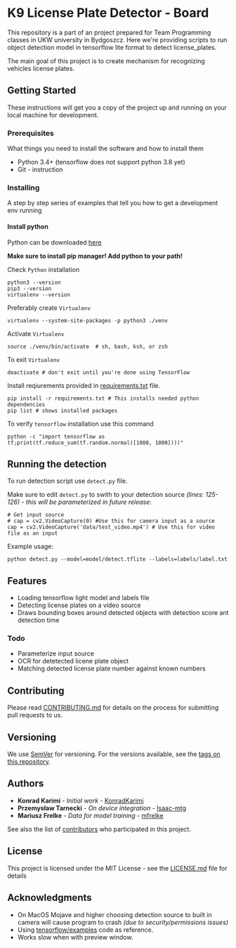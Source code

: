 # K9 License Plate Detector - Board

This repository is a part of an project prepared for Team Programming classes in UKW university in Bydgoszcz. Here we're providing
scripts to run object detection model in tensorflow lite format to detect license_plates.

The main goal of this project is to create mechanism for recognizing vehicles license plates.

## Getting Started

These instructions will get you a copy of the project up and running on your local machine for development.

### Prerequisites

What things you need to install the software and how to install them

* Python 3.4+ (tensorflow does not support python 3.8 yet)
* Git - instruction

### Installing

A step by step series of examples that tell you how to get a development env running

#### Install python

Python can be downloaded [here](https://www.python.org/downloads/release/python-377/)

**Make sure to install pip manager! Add python to your path!**

Check `Python` installation

``` 
python3 --version
pip3 --version
virtualenv --version
```

Preferably create `Virtualenv` 

``` 
virtualenv --system-site-packages -p python3 ./venv
```

Activate `Virtualenv` 

``` 
source ./venv/bin/activate  # sh, bash, ksh, or zsh
```

To exit `Virtualenv` 

``` 
deactivate # don't exit until you're done using TensorFlow
```

Install reqiurements provided in [requirements.txt](requirements.txt) file.

```
pip install -r requirements.txt # This installs needed python dependencies
pip list # shows installed packages
```

To verify `tensorflow` installation use this command

``` 
python -c "import tensorflow as tf;print(tf.reduce_sum(tf.random.normal([1000, 1000])))"
```

## Running the detection

To run detection script use `detect.py` file.

Make sure to edit `detect.py` to swith to your detection source _(lines: 125-126) - this will be parameterized in future release_:

```
# Get input source
# cap = cv2.VideoCapture(0) #Use this for camera input as a source
cap = cv2.VideoCapture('data/test_video.mp4') # Use this for video file as an input
```

Example usage:
```
python detect.py --model=model/detect.tflite --labels=labels/label.txt
```

## Features

* Loading tensorflow light model and labels file
* Detecting license plates on a video source
* Draws bounding boxes around detected objects with detection score ant detection time

### Todo

* Parameterize input source
* OCR for detetected licene plate object
* Matching detected license plate number against known numbers

## Contributing

Please read [CONTRIBUTING.md](CONTRIBUTING.md) for details on the process for submitting pull requests to us.

## Versioning

We use [SemVer](http://semver.org/) for versioning. For the versions available, see the [tags on this repository](https://github.com/KonradKarimi/K9UVR_Board/tags). 

## Authors

* **Konrad Karimi** - *Initial work* - [KonradKarimi](https://github.com/KonradKarimi)
* **Przemysław Tarnecki** - *On device integration* - [Isaac-mtg](https://github.com/Isaac-mtg)
* **Mariusz Frelke** - *Data for model training* - [mfrelke](https://github.com/mfrelke)

See also the list of [contributors](https://github.com/KonradKarimi/K9UVR_Board/contributors) who participated in this project.

## License

This project is licensed under the MIT License - see the [LICENSE.md](LICENSE.md) file for details

## Acknowledgments

* On MacOS Mojave and higher choosing detection source to built in camera will cause program to crash _(due to security/permissions issues)_
* Using [tensorflow/examples](https://github.com/tensorflow/examples/tree/master/lite/examples/object_detection/raspberry_pi) code as reference.
* Works slow when with preview window.
